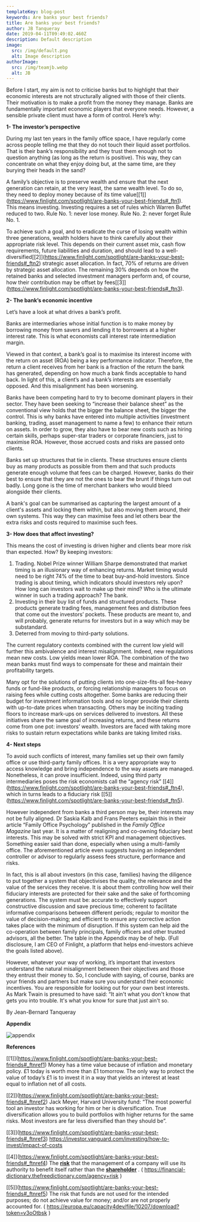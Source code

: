 ```yaml
---
templateKey: blog-post
keywords: Are banks your best friends?
title: Are banks your best friends?
author: JB Tanqueray
date: 2019-04-11T09:49:02.460Z
description: Default description
image:
  src: /img/default.png
  alt: Image description
authorImage: 
  src: /img/teamjb.webp
  alt: JB
---
```

Before I start, my aim is not to criticise banks but to highlight that their economic interests are not structurally aligned with those of their clients. Their motivation is to make a profit from the money they manage. Banks are fundamentally important economic players that everyone needs. However, a sensible private client must have a form of control. Here’s why:

**1- The investor’s perspective**

During my last ten years in the family office space, I have regularly come across people telling me that they do not touch their liquid asset portfolios. That is their bank’s responsibility and they trust them enough not to question anything (as long as the return is positive). This way, they can concentrate on what they enjoy doing but, at the same time, are they burying their heads in the sand?

A family’s objective is to preserve wealth and ensure that the next generation can retain, at the very least, the same wealth level. To do so, they need to deploy money because of its time value[\[1]](https://www.finlight.com/spotlight/are-banks-your-best-friends#_ftn1). This means investing. Investing requires a set of rules which Warren Buffet reduced to two. Rule No. 1: never lose money. Rule No. 2: never forget Rule No. 1.

To achieve such a goal, and to eradicate the curse of losing wealth within three generations, wealth holders have to think carefully about their appropriate risk level. This depends on their current asset mix, cash flow requirements, future liabilities and duration, and should lead to a well-diversified[\[2]](https://www.finlight.com/spotlight/are-banks-your-best-friends#_ftn2) strategic asset allocation. In fact, 70% of returns are driven by strategic asset allocation. The remaining 30% depends on how the retained banks and selected investment managers perform and, of course, how their contribution may be offset by fees[\[3]](https://www.finlight.com/spotlight/are-banks-your-best-friends#_ftn3).

**2- The bank’s economic incentive**

Let’s have a look at what drives a bank’s profit.

Banks are intermediaries whose initial function is to make money by borrowing money from savers and lending it to borrowers at a higher interest rate. This is what economists call interest rate intermediation margin.

Viewed in that context, a bank’s goal is to maximise its interest income with the return on asset (ROA) being a key performance indicator. Therefore, the return a client receives from her bank is a fraction of the return the bank has generated, depending on how much a bank finds acceptable to hand back. In light of this, a client’s and a bank’s interests are essentially opposed. And this misalignment has been worsening.

Banks have been competing hard to try to become dominant players in their sector. They have been seeking to “increase their balance sheet” as the conventional view holds that the bigger the balance sheet, the bigger the control. This is why banks have entered into multiple activities (investment banking, trading, asset management to name a few) to enhance their return on assets. In order to grow, they also have to bear new costs such as hiring certain skills, perhaps super-star traders or corporate financiers, just to maximise ROA. However, those accrued costs and risks are passed onto clients.

Banks set up structures that tie in clients. These structures ensure clients buy as many products as possible from them and that such products generate enough volume that fees can be charged. However, banks do their best to ensure that they are not the ones to bear the brunt if things turn out badly. Long gone is the time of merchant bankers who would bleed alongside their clients.

A bank's goal can be summarised as capturing the largest amount of a client's assets and locking them within, but also moving them around, their own systems. This way they can maximise fees and let others bear the extra risks and costs required to maximise such fees.

**3- How does that affect investing?**

This means the cost of investing is driven higher and clients bear more risk than expected. How? By keeping investors:

1. Trading. Nobel Prize winner William Sharpe demonstrated that market timing is an illusionary way of enhancing returns. Market timing would need to be right 74% of the time to beat buy-and-hold investors. Since trading is about timing, which indicators should investors rely upon? How long can investors wait to make up their mind? Who is the ultimate winner in such a trading approach? The bank.
2. Investing in their buy list of funds and structured products. These products generate trading fees, management fees and distribution fees that come out the investors’ pockets. These products are meant to, and will probably, generate returns for investors but in a way which may be substandard.
3. Deterred from moving to third-party solutions.

The current regulatory contexts combined with the current low yield will further this ambivalence and interest misalignment. Indeed, new regulations mean new costs. Low yields mean lower ROA. The combination of the two mean banks must find ways to compensate for these and maintain their profitability targets.

Many opt for the solutions of putting clients into one-size-fits-all fee-heavy funds or fund-like products, or forcing relationship managers to focus on raising fees while cutting costs altogether. Some banks are reducing their budget for investment information tools and no longer provide their clients with up-to-date prices when transacting. Others may be inciting trading floors to increase mark-ups on services delivered to investors. All these initiatives share the same goal of increasing returns, and these returns come from one pot: investors’ wealth. Investors are faced with taking more risks to sustain return expectations while banks are taking limited risks.

**4- Next steps**

To avoid such conflicts of interest, many families set up their own family office or use third-party family offices. It is a very appropriate way to access knowledge and bring independence to the way assets are managed. Nonetheless, it can prove insufficient. Indeed, using third party intermediaries poses the risk economists call the “agency risk” [\[4]](https://www.finlight.com/spotlight/are-banks-your-best-friends#_ftn4), which in turns leads to a fiduciary risk [\[5]](https://www.finlight.com/spotlight/are-banks-your-best-friends#_ftn5).

However independent from banks a third person may be, their interests may not be fully aligned. Dr Saskia Kalb and Frans Peeters explain this in their article “Family Office Psychology” published in the *Family Office Magazine* last year. It is a matter of realigning and co-owning fiduciary best interests. This may be solved with strict KPI and management objectives. Something easier said than done, especially when using a multi-family office. The aforementioned article even suggests having an independent controller or advisor to regularly assess fees structure, performance and risks.

In fact, this is all about investors (in this case, families) having the diligence to put together a system that objectivises the quality, the relevance and the value of the services they receive. It is about them controlling how well their fiduciary interests are protected for their sake and the sake of forthcoming generations. The system must be: accurate to effectively support constructive discussion and save precious time; coherent to facilitate informative comparisons between different periods; regular to monitor the value of decision-making; and efficient to ensure any corrective action takes place with the minimum of disruption. If this system can help aid the co-operation between family principals, family officers and other trusted advisors, all the better. The table in the Appendix may be of help. (Full disclosure, I am CEO of Finlight, a platform that helps end-investors achieve the goals listed above).

However, whatever your way of working, it’s important that investors understand the natural misalignment between their objectives and those they entrust their money to. So, I conclude with saying, of course, banks are your friends and partners but make sure you understand their economic incentives. You are responsible for looking out for your own best interests. As Mark Twain is presumed to have said: “It ain't what you don't know that gets you into trouble. It's what you know for sure that just ain't so.

By Jean-Bernard Tanqueray

**Appendix**

![appendix](/img/appendix.png)

**References**

[\[1]](https://www.finlight.com/spotlight/are-banks-your-best-friends#_ftnref1) Money has a time value because of inflation and monetary policy. £1 today is worth more than £1 tomorrow. The only way to protect the value of today’s £1 is to invest it in a way that yields an interest at least equal to inflation net of all costs.

[\[2]](https://www.finlight.com/spotlight/are-banks-your-best-friends#_ftnref2) Jack Meyer, Harvard University fund: “The most powerful tool an investor has working for him or her is diversification. True diversification allows you to build portfolios with higher returns for the same risks. Most investors are far less diversified than they should be”.

[\[3]](https://www.finlight.com/spotlight/are-banks-your-best-friends#_ftnref3) <https://investor.vanguard.com/investing/how-to-invest/impact-of-costs>

[\[4]](https://www.finlight.com/spotlight/are-banks-your-best-friends#_ftnref4) The **[risk](https://financial-dictionary.thefreedictionary.com/risk)** that the management of a company will use its authority to benefit itself rather than the **[shareholder](https://financial-dictionary.thefreedictionary.com/Shareholder)** . ( <https://financial-dictionary.thefreedictionary.com/agency+risk> )

[\[5]](https://www.finlight.com/spotlight/are-banks-your-best-friends#_ftnref5) The risk that funds are not used for the intended purposes; do not achieve value for money; and/or are not properly accounted for. ( <https://europa.eu/capacity4dev/file/10207/download?token=v3oOtbsk> )